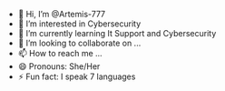 - 👋 Hi, I’m @Artemis-777
- 👀 I’m interested in Cybersecurity
- 🌱 I’m currently learning It Support and Cybersecurity
- 💞️ I’m looking to collaborate on ...
- 📫 How to reach me ...
- 😄 Pronouns: She/Her
- ⚡ Fun fact: I speak 7 languages

<!---
Artemis-777/Artemis-777 is a ✨ special ✨ repository because its `README.md` (this file) appears on your GitHub profile.
You can click the Preview link to take a look at your changes.
--->
